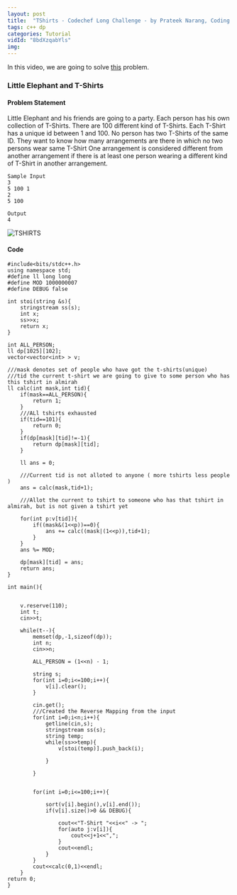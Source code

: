 ```yaml
---
layout: post
title:  "TShirts - Codechef Long Challenge - by Prateek Narang, Coding Blocks"
tags: c++ dp
categories: Tutorial
vidId: "8bdXzqabYls"
img: 
---
```


In this video, we are going to solve [this](https://www.codechef.com/AUG14/problems/TSHIRTS) problem.  

### Little Elephant and T-Shirts
#### Problem Statement
Little Elephant and his friends are going to a party. Each person has his own collection of T-Shirts. There are 100 different kind of T-Shirts. Each T-Shirt has a unique id between 1 and 100. No person has two T-Shirts of the same ID.
They want to know how many arrangements are there in which no two persons wear same T-Shirt
One arrangement is considered different from another arrangement if there is at least one person wearing a different kind of T-Shirt in another arrangement. 
```
Sample Input
3
5 100 1
2
5 100
 
Output
4
```
![TSHIRTS]({{site.baseurl}}/images/dp-webinar2-tshirts.png)

#### Code
```
#include<bits/stdc++.h>
using namespace std;
#define ll long long
#define MOD 1000000007
#define DEBUG false

int stoi(string &s){
    stringstream ss(s);
    int x;
    ss>>x;
    return x;
}

int ALL_PERSON;
ll dp[1025][102];
vector<vector<int> > v;

///mask denotes set of people who have got the t-shirts(unique)
///tid the current t-shirt we are going to give to some person who has this tshirt in almirah
ll calc(int mask,int tid){
    if(mask==ALL_PERSON){
        return 1;
    }
    ///ALl tshirts exhausted
    if(tid==101){
        return 0;
    }
    if(dp[mask][tid]!=-1){
        return dp[mask][tid];
    }

    ll ans = 0;

    ///Current tid is not alloted to anyone ( more tshirts less people )
    ans = calc(mask,tid+1);

    ///Allot the current to tshirt to someone who has that tshirt in almirah, but is not given a tshirt yet

    for(int p:v[tid]){
        if((mask&(1<<p))==0){
            ans += calc((mask|(1<<p)),tid+1);
        }
    }
    ans %= MOD;

    dp[mask][tid] = ans;
    return ans;
}

int main(){


    v.reserve(110);
    int t;
    cin>>t;

    while(t--){
        memset(dp,-1,sizeof(dp));
        int n;
        cin>>n;

        ALL_PERSON = (1<<n) - 1;

        string s;
        for(int i=0;i<=100;i++){
            v[i].clear();
        }

        cin.get();
        ///Created the Reverse Mapping from the input
        for(int i=0;i<n;i++){
            getline(cin,s);
            stringstream ss(s);
            string temp;
            while(ss>>temp){
                v[stoi(temp)].push_back(i);

            }

        }


        for(int i=0;i<=100;i++){

            sort(v[i].begin(),v[i].end());
            if(v[i].size()>0 && DEBUG){

                cout<<"T-Shirt "<<i<<" -> ";
                for(auto j:v[i]){
                    cout<<j+1<<",";
                }
                cout<<endl;
            }
        }
        cout<<calc(0,1)<<endl;
    }
return 0;
}
```

